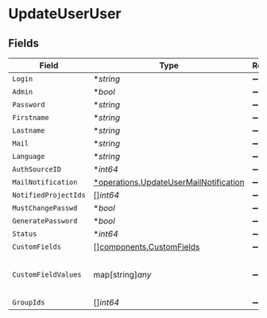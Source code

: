 # UpdateUserUser


## Fields

| Field                                                                                           | Type                                                                                            | Required                                                                                        | Description                                                                                     | Example                                                                                         |
| ----------------------------------------------------------------------------------------------- | ----------------------------------------------------------------------------------------------- | ----------------------------------------------------------------------------------------------- | ----------------------------------------------------------------------------------------------- | ----------------------------------------------------------------------------------------------- |
| `Login`                                                                                         | **string*                                                                                       | :heavy_minus_sign:                                                                              | N/A                                                                                             |                                                                                                 |
| `Admin`                                                                                         | **bool*                                                                                         | :heavy_minus_sign:                                                                              | N/A                                                                                             |                                                                                                 |
| `Password`                                                                                      | **string*                                                                                       | :heavy_minus_sign:                                                                              | N/A                                                                                             |                                                                                                 |
| `Firstname`                                                                                     | **string*                                                                                       | :heavy_minus_sign:                                                                              | N/A                                                                                             |                                                                                                 |
| `Lastname`                                                                                      | **string*                                                                                       | :heavy_minus_sign:                                                                              | N/A                                                                                             |                                                                                                 |
| `Mail`                                                                                          | **string*                                                                                       | :heavy_minus_sign:                                                                              | N/A                                                                                             |                                                                                                 |
| `Language`                                                                                      | **string*                                                                                       | :heavy_minus_sign:                                                                              | N/A                                                                                             |                                                                                                 |
| `AuthSourceID`                                                                                  | **int64*                                                                                        | :heavy_minus_sign:                                                                              | N/A                                                                                             |                                                                                                 |
| `MailNotification`                                                                              | [*operations.UpdateUserMailNotification](../../models/operations/updateusermailnotification.md) | :heavy_minus_sign:                                                                              | N/A                                                                                             |                                                                                                 |
| `NotifiedProjectIds`                                                                            | []*int64*                                                                                       | :heavy_minus_sign:                                                                              | N/A                                                                                             |                                                                                                 |
| `MustChangePasswd`                                                                              | **bool*                                                                                         | :heavy_minus_sign:                                                                              | N/A                                                                                             |                                                                                                 |
| `GeneratePassword`                                                                              | **bool*                                                                                         | :heavy_minus_sign:                                                                              | N/A                                                                                             |                                                                                                 |
| `Status`                                                                                        | **int64*                                                                                        | :heavy_minus_sign:                                                                              | N/A                                                                                             |                                                                                                 |
| `CustomFields`                                                                                  | [][components.CustomFields](../../models/components/customfields.md)                            | :heavy_minus_sign:                                                                              | N/A                                                                                             |                                                                                                 |
| `CustomFieldValues`                                                                             | map[string]*any*                                                                                | :heavy_minus_sign:                                                                              | N/A                                                                                             | {<br/>"0": "string"<br/>}                                                                       |
| `GroupIds`                                                                                      | []*int64*                                                                                       | :heavy_minus_sign:                                                                              | N/A                                                                                             |                                                                                                 |